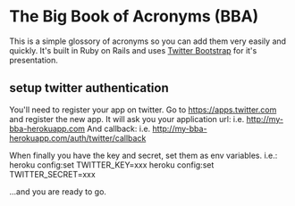 The Big Book of Acronyms (BBA)
==============================

This is a simple glossory of acronyms so you can add them very easily and quickly. It's built in Ruby on Rails and uses [Twitter Bootstrap](http://twitter.github.com/bootstrap) for it's presentation.



setup twitter authentication
----------------------------

You'll need to register your app on twitter. Go to https://apps.twitter.com and register the new app. 
It will ask you your application url: i.e. http://my-bba-herokuapp.com
And callback: i.e. http://my-bba-herokuapp.com/auth/twitter/callback

When finally you have the key and secret, set them as env variables.
i.e.:
heroku config:set TWITTER_KEY=xxx
heroku config:set TWITTER_SECRET=xxx


...and you are ready to go.
